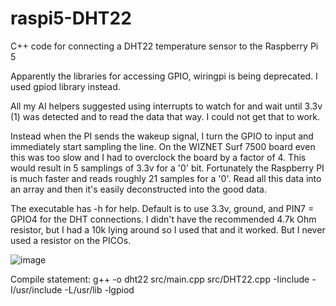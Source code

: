 # raspi5-DHT22
C++ code for connecting a DHT22 temperature sensor to the Raspberry Pi 5

Apparently the libraries for accessing GPIO, wiringpi is being deprecated.
I used gpiod library instead.

All my AI helpers suggested using interrupts to watch for and wait until
3.3v (1) was detected and to read the data that way.  I could not get
that to work.

Instead when the PI sends the wakeup signal, I turn the GPIO to input
and immediately start sampling the line.  On the WIZNET Surf 7500 board
even this was too slow and I had to overclock the board by a factor of 4.
This would result in 5 samplings of 3.3v for a '0' bit.  Fortunately the
Raspberry PI is much faster and reads roughly 21 samples for a '0'.  Read
all this data into an array and then it's easily deconstructed into the
good data.

The executable has -h for help.  Default is to use 3.3v, ground, and PIN7 = GPIO4 for
the DHT connections.  I didn't have the recommended 4.7k Ohm resistor, but I had a 10k
lying around so I used that and it worked.  But I never used a resistor on the PICOs.

![image](https://github.com/user-attachments/assets/f5854292-9264-40d1-b415-f4fd901e9641)


Compile statement: g++ -o dht22 src/main.cpp src/DHT22.cpp -Iinclude -I/usr/include -L/usr/lib -lgpiod

